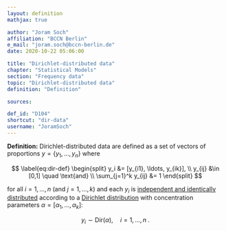 ```yaml
---
layout: definition
mathjax: true

author: "Joram Soch"
affiliation: "BCCN Berlin"
e_mail: "joram.soch@bccn-berlin.de"
date: 2020-10-22 05:06:00

title: "Dirichlet-distributed data"
chapter: "Statistical Models"
section: "Frequency data"
topic: "Dirichlet-distributed data"
definition: "Definition"

sources:

def_id: "D104"
shortcut: "dir-data"
username: "JoramSoch"
---
```



**Definition:** Dirichlet-distributed data are defined as a set of vectors of proportions $y = \left\lbrace y_1, \ldots, y_n \right\rbrace$ where

$$ \label{eq:dir-def}
\begin{split}
y_i &= [y_{i1}, \ldots, y_{ik}], \\
y_{ij} &\in [0,1] \quad \text{and} \\
\sum_{j=1}^k y_{ij} &= 1
\end{split}
$$

for all $i = 1,\ldots,n$ (and $j = 1,\ldots,k$) and each $y_i$ is [independent and identically distributed](/D/iid) according to a [Dirichlet distribution](/D/dir) with concentration parameters $\alpha = [\alpha_1, \ldots, \alpha_k]$:

$$ \label{eq:dir-data}
y_i \sim \mathrm{Dir}(\alpha), \quad i = 1, \ldots, n \; .
$$